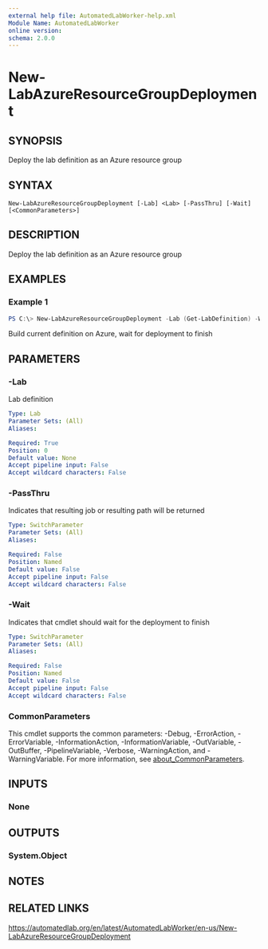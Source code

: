 ```yaml
---
external help file: AutomatedLabWorker-help.xml
Module Name: AutomatedLabWorker
online version:
schema: 2.0.0
---
```


# New-LabAzureResourceGroupDeployment

## SYNOPSIS
Deploy the lab definition as an Azure resource group

## SYNTAX

```
New-LabAzureResourceGroupDeployment [-Lab] <Lab> [-PassThru] [-Wait] [<CommonParameters>]
```

## DESCRIPTION
Deploy the lab definition as an Azure resource group

## EXAMPLES

### Example 1
```powershell
PS C:\> New-LabAzureResourceGroupDeployment -Lab (Get-LabDefinition) -Wait
```

Build current definition on Azure, wait for deployment to finish

## PARAMETERS

### -Lab
Lab definition

```yaml
Type: Lab
Parameter Sets: (All)
Aliases:

Required: True
Position: 0
Default value: None
Accept pipeline input: False
Accept wildcard characters: False
```

### -PassThru
Indicates that resulting job or resulting path will be returned

```yaml
Type: SwitchParameter
Parameter Sets: (All)
Aliases:

Required: False
Position: Named
Default value: False
Accept pipeline input: False
Accept wildcard characters: False
```

### -Wait
Indicates that cmdlet should wait for the deployment to finish

```yaml
Type: SwitchParameter
Parameter Sets: (All)
Aliases:

Required: False
Position: Named
Default value: False
Accept pipeline input: False
Accept wildcard characters: False
```

### CommonParameters
This cmdlet supports the common parameters: -Debug, -ErrorAction, -ErrorVariable, -InformationAction, -InformationVariable, -OutVariable, -OutBuffer, -PipelineVariable, -Verbose, -WarningAction, and -WarningVariable. For more information, see [about_CommonParameters](http://go.microsoft.com/fwlink/?LinkID=113216).

## INPUTS

### None
## OUTPUTS

### System.Object
## NOTES

## RELATED LINKS
https://automatedlab.org/en/latest/AutomatedLabWorker/en-us/New-LabAzureResourceGroupDeployment
